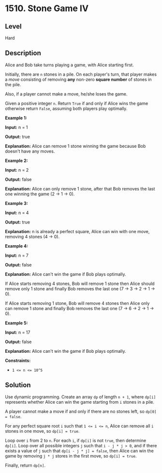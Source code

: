 # 1510. Stone Game IV
## Level
Hard

## Description
Alice and Bob take turns playing a game, with Alice starting first.

Initially, there are `n` stones in a pile.  On each player's turn, that player makes a *move* consisting of removing **any** non-zero **square number** of stones in the pile.

Also, if a player cannot make a move, he/she loses the game.

Given a positive integer `n`. Return `True` if and only if Alice wins the game otherwise return `False`, assuming both players play optimally.

**Example 1:**

**Input:** n = 1

**Output:** true

**Explanation:** Alice can remove 1 stone winning the game because Bob doesn't have any moves.

**Example 2:**

**Input:** n = 2

**Output:** false

**Explanation:** Alice can only remove 1 stone, after that Bob removes the last one winning the game (2 -> 1 -> 0).

**Example 3:**

**Input:** n = 4

**Output:** true

**Explanation:** n is already a perfect square, Alice can win with one move, removing 4 stones (4 -> 0).

**Example 4:**

**Input:** n = 7

**Output:** false

**Explanation:** Alice can't win the game if Bob plays optimally.

If Alice starts removing 4 stones, Bob will remove 1 stone then Alice should remove only 1 stone and finally Bob removes the last one (7 -> 3 -> 2 -> 1 -> 0). 

If Alice starts removing 1 stone, Bob will remove 4 stones then Alice only can remove 1 stone and finally Bob removes the last one (7 -> 6 -> 2 -> 1 -> 0).

**Example 5:**

**Input:** n = 17

**Output:** false

**Explanation:** Alice can't win the game if Bob plays optimally.

**Constraints:**

* `1 <= n <= 10^5`

## Solution
Use dynamic programming. Create an array `dp` of length `n + 1`, where `dp[i]` represents whether Alice can win the game starting from `i` stones in a pile.

A player cannot make a move if and only if there are no stones left, so `dp[0] = false`.

For any perfect square root `i` such that `1 <= i <= n`, Alice can remove all `i` stones in one move, so `dp[i] = true`.

Loop over `i` from 2 to `n`. For each `i`, if `dp[i]` is not `true`, then determine `dp[i]`. Loop over all possible integers `j` such that `i - j * j > 0`, and if there exists a value of `j` such that `dp[i - j * j] = false`, then Alice can win the game by removing `j * j` stores in the first move, so `dp[i] = true`.

Finally, return `dp[n]`.
